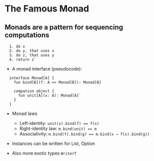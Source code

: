 # The Famous Monad

## Monads are a pattern for sequencing computations
```
  1. do x
  2. do y, that uses x
  3. do z, that uses y
  4. return z`
```
* A monad interface (pseudocode):
```
  interface Monad[A] {
    fun bind[B](f: A => Monad[B]): Monad[B]

    companion object {
      fun unit[A](x: A): Monad[A]`
    }
  }
```
* Monad laws
  * Left-identity:
      `unit(x).bind(f) == f(x)`
  * Right-identity law:
      `m.bind(unit) == m`
  * Associativity:
      `m.bind(f).bind(g) == m.bind(x ⇒ f(x).bind(g))`

* Instances can be written for List, Option
* Also more exotic types `WriterT` 
